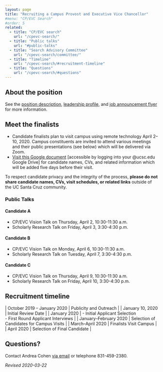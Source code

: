 ```yaml
---
layout: page
title: "Recruiting a Campus Provost and Executive Vice Chancellor"
#menu: "CP/EVC Search"
#order: 5
related:
  - title: "CP/EVC search"
    url: "/cpevc-search/"
  - title: "Public talks"
    url: "#public-talks"    
  - title: "Search Advisory Committee"
    url: "/cpevc-search/committee/"
  - title: "Timeline"
    url: "/cpevc-search/#recruitment-timeline"
  - title: "Questions"
    url: "/cpevc-search/#questions"    
---
```


## About the position
See the [position description](/assets/pdfs/cpevc-position-description.pdf), [leadership profile](/assets/pdfs/cpevc-leadership-profile.pdf), and [job announcement flyer](/assets/pdfs/cpevc-search-2019.pdf) for more information.

## Meet the finalists

- Candidate finalists plan to visit campus using remote technology April 2–10, 2020. Campus constituents are invited to attend various meetings and their public presentations (see below) which will be delivered via Zoom.
- [Visit this Google document](https://docs.google.com/document/d/1V36XZXIxGBnGh1oFUGoqom70HCKwLgqkkIBagCB-mOQ/edit?usp=sharing) [accessible by logging into your @ucsc.edu Google Drive] for candidate names, CVs, and related information which will be added five days before their visit. 

To respect candidate privacy and the integrity of the process, 
__please do not share candidate names, CVs, visit schedules, or related links__
outside of the UC Santa Cruz community. 

### Public Talks

#### Candidate A  
- CP/EVC Vision Talk on Thursday, April 2, 10:30-11:30 a.m.
- Scholarly Research Talk on Friday, April 3, 3:30-4:30 p.m.

#### Candidate B  
- CP/EVC Vision Talk on Monday, April 6, 10:30-11:30 a.m.
- Scholarly Research Talk on Tuesday, April 7, 3:30-4:30 p.m.

#### Candidate C
- CP/EVC Vision Talk on Thursday, April 9, 10:30-11:30 a.m.
- Scholarly Research Talk on Friday, April 10, 3:30-4:30 p.m.

## Recruitment timeline

| October 2019 – January 2020 | Publicity and Outreach |
| January 10, 2020 | Initial Review Date |
| January 2020 | - Initial Applicant Selection<br>- First Round Applicant Interviews |
| January–February 2020 | Selection of Candidates for Campus Visits |
| March–April 2020 | Finalists Visit Campus |
| April 2020 | Selection of Final Candidate |

## Questions?

Contact Andrea Cohen [via email](mailto:cpevc-search@ucsc.edu) or telephone 831-459-2380.

_Revised 2020-03-22_
